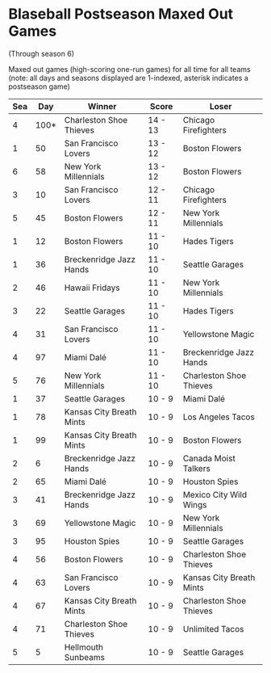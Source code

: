 # Blaseball Postseason Maxed Out Games
(Through season 6)



Maxed out games (high-scoring one-run games) for all time for all teams (note: all days and seasons displayed are 1-indexed, asterisk indicates a postseason game)


| Sea | Day | Winner | Score | Loser | 
| ------ |------ |------ |------ |------ |
| 4 | 100* | Charleston Shoe Thieves | 14 - 13 | Chicago Firefighters | 
| 1 | 50 | San Francisco Lovers | 13 - 12 | Boston Flowers | 
| 6 | 58 | New York Millennials | 13 - 12 | Boston Flowers | 
| 3 | 10 | San Francisco Lovers | 12 - 11 | Chicago Firefighters | 
| 5 | 45 | Boston Flowers | 12 - 11 | New York Millennials | 
| 1 | 12 | Boston Flowers | 11 - 10 | Hades Tigers | 
| 1 | 36 | Breckenridge Jazz Hands | 11 - 10 | Seattle Garages | 
| 2 | 46 | Hawaii Fridays | 11 - 10 | New York Millennials | 
| 3 | 22 | Seattle Garages | 11 - 10 | Hades Tigers | 
| 4 | 31 | San Francisco Lovers | 11 - 10 | Yellowstone Magic | 
| 4 | 97 | Miami Dalé | 11 - 10 | Breckenridge Jazz Hands | 
| 5 | 76 | New York Millennials | 11 - 10 | Charleston Shoe Thieves | 
| 1 | 37 | Seattle Garages | 10 - 9 | Miami Dalé | 
| 1 | 78 | Kansas City Breath Mints | 10 - 9 | Los Angeles Tacos | 
| 1 | 99 | Kansas City Breath Mints | 10 - 9 | Boston Flowers | 
| 2 | 6 | Breckenridge Jazz Hands | 10 - 9 | Canada Moist Talkers | 
| 2 | 65 | Miami Dalé | 10 - 9 | Houston Spies | 
| 3 | 41 | Breckenridge Jazz Hands | 10 - 9 | Mexico City Wild Wings | 
| 3 | 69 | Yellowstone Magic | 10 - 9 | New York Millennials | 
| 3 | 95 | Houston Spies | 10 - 9 | Seattle Garages | 
| 4 | 56 | Boston Flowers | 10 - 9 | Charleston Shoe Thieves | 
| 4 | 63 | San Francisco Lovers | 10 - 9 | Kansas City Breath Mints | 
| 4 | 67 | Kansas City Breath Mints | 10 - 9 | Charleston Shoe Thieves | 
| 4 | 71 | Charleston Shoe Thieves | 10 - 9 | Unlimited Tacos | 
| 5 | 5 | Hellmouth Sunbeams | 10 - 9 | Seattle Garages | 


